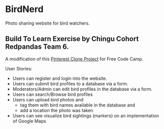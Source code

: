 # BirdNerd
Photo sharing website for bird watchers.

## Build To Learn Exercise by Chingu Cohort Redpandas Team 6.

A modification of this [Pinterest Clone Project](https://www.freecodecamp.com/challenges/build-a-pinterest-clone) for Free Code Camp.


User Stories:

  * Users can register and login into the website.
  * Users can submit bird profiles to a database via a form.
  * Moderators/Admin can edit bird profiles in the database via a form.
  * Users can search/Browse bird profiles 
  * Users can upload bird photos and 
    * tag them with bird names available in the database and
    * add a location the photo was taken
  * Users can see visualize bird sightings (markers) on an implementation of Google Maps 
